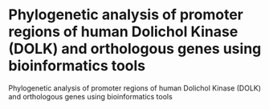 # Phylogenetic analysis of promoter regions of human Dolichol Kinase (DOLK) and orthologous genes using bioinformatics tools
Phylogenetic analysis of promoter regions of human Dolichol Kinase (DOLK) and orthologous genes using bioinformatics tools
